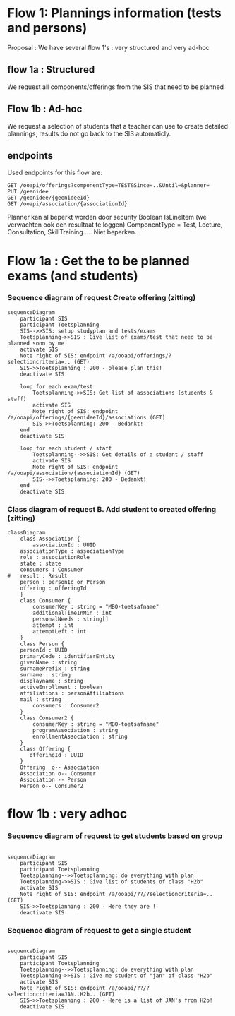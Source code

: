 # Flow 1: Plannings information (tests and persons)

Proposal : We have several flow 1's : very structured and very ad-hoc

## flow 1a : Structured

We request all components/offerings from the SIS that need to be planned

## Flow 1b : Ad-hoc

We request a selection of students that a teacher can use to create detailed plannings, results do not go back to the SIS automaticly.

## endpoints
Used endpoints for this flow are:
```
GET /ooapi/offerings?componentType=TEST&Since=..&Until=&planner=
PUT /geenidee
GET /geenidee/{geenideeId}
GET /ooapi/association/{associationId}
```

Planner kan al beperkt worden door security
Boolean IsLineItem (we verwachten ook een resultaat te loggen)
ComponentType = Test, Lecture, Consultation, SkillTraining..... Niet beperken.

# Flow 1a : Get the to be planned exams (and students)

### Sequence diagram of request Create offering (zitting)	
```mermaid
sequenceDiagram
    participant SIS
    participant Toetsplanning
    SIS-->>SIS: setup studyplan and tests/exams
    Toetsplanning->>SIS : Give list of exams/test that need to be planned soon by me
    activate SIS
    Note right of SIS: endpoint /a/ooapi/offerings/?selectioncriteria=.. (GET)
    SIS->>Toetsplanning : 200 - please plan this!
    deactivate SIS

    loop for each exam/test
        Toetsplanning->>SIS: Get list of associations (students & staff)
        activate SIS
        Note right of SIS: endpoint /a/ooapi/offerings/{geenideeId}/associations (GET)
        SIS->>Toetsplanning: 200 - Bedankt!
    end
    deactivate SIS

    loop for each student / staff
        Toetsplanning-->>SIS: Get details of a student / staff
        activate SIS
        Note right of SIS: endpoint /a/ooapi/association/{associationId} (GET)
        SIS-->>Toetsplanning: 200 - Bedankt!
    end
    deactivate SIS

```

### Class diagram of request B. Add student to created offering (zitting)
```mermaid
classDiagram
    class Association {
    	associationId : UUID
	associationType : associationType
	role : associationRole
	state : state
	consumers : Consumer
#	result : Result
	person : personId or Person
	offering : offeringId
    }
    class Consumer {
    	consumerKey : string = "MBO-toetsafname"
	    additionalTimeInMin : int
	    personalNeeds : string[]
        attempt : int
        attemptLeft : int
    }
    class Person {
	personId : UUID
	primaryCode : identifierEntity
	givenName : string
	surnamePrefix : string 
	surname : string
	displayname : string
	activeEnrollment : boolean 
	affiliations : personAffiliations
	mail : string
    	consumers : Consumer2
    }
    class Consumer2 {
    	consumerKey : string = "MBO-toetsafname"
	    programAssociation : string
	    enrollmentAssociation : string
    }
    class Offering {
       offeringId : UUID
    }
    Offering  o-- Association
    Association o-- Consumer
    Association -- Person
    Person o-- Consumer2

```

# flow 1b : very adhoc



### Sequence diagram of request to get students	based on group

```mermaid

sequenceDiagram
    participant SIS
    participant Toetsplanning
    Toetsplanning-->>Toetsplanning: do everything with plan
    Toetsplanning->>SIS : Give list of students of class "H2b"
    activate SIS
    Note right of SIS: endpoint /a/ooapi/??/?selectioncriteria=.. (GET)
    SIS->>Toetsplanning : 200 - Here they are !
    deactivate SIS
```

### Sequence diagram of request to get a single student

```mermaid

sequenceDiagram
    participant SIS
    participant Toetsplanning
    Toetsplanning-->>Toetsplanning: do everything with plan
    Toetsplanning->>SIS : Give me student of "jan" of class "H2b"
    activate SIS
    Note right of SIS: endpoint /a/ooapi/??/?selectioncriteria=JAN..H2b.. (GET)
    SIS->>Toetsplanning : 200 - Here is a list of JAN's from H2b!
    deactivate SIS
```
